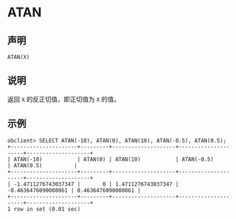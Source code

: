 ATAN
=========================



声明
-----------------------

```unknow
ATAN(X)
```



说明
-----------------------

返回 `X` 的反正切值，即正切值为 `X` 的值。

示例
-----------------------

```unknow
obclient> SELECT ATAN(-10), ATAN(0), ATAN(10), ATAN(-0.5), ATAN(0.5);
+---------------------+---------+--------------------+---------------------+--------------------+
| ATAN(-10)           | ATAN(0) | ATAN(10)           | ATAN(-0.5)          | ATAN(0.5)          |
+---------------------+---------+--------------------+---------------------+--------------------+
| -1.4711276743037347 |       0 | 1.4711276743037347 | -0.4636476090008061 | 0.4636476090008061 |
+---------------------+---------+--------------------+---------------------+--------------------+
1 row in set (0.01 sec)
```
